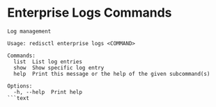 # Enterprise Logs Commands

```text
Log management

Usage: redisctl enterprise logs <COMMAND>

Commands:
  list  List log entries
  show  Show specific log entry
  help  Print this message or the help of the given subcommand(s)

Options:
  -h, --help  Print help
```text
